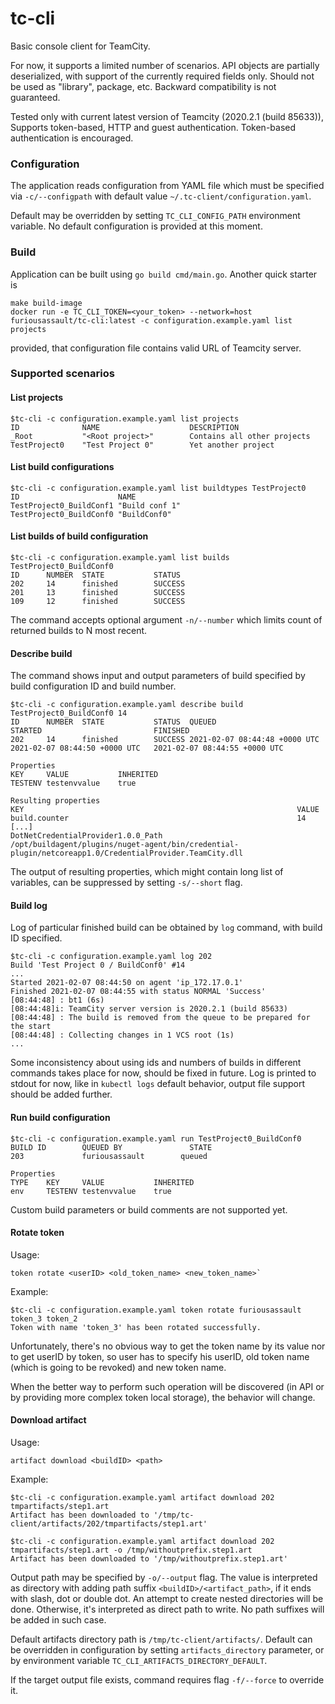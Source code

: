 # tc-cli

Basic console client for TeamCity.

For now, it supports a limited number of scenarios. API objects are partially deserialized, with support of the
currently required fields only. Should not be used as "library", package, etc. Backward compatibility is not guaranteed.

Tested only with current latest version of Teamcity (2020.2.1 (build 85633)), Supports token-based, HTTP and guest
authentication. Token-based authentication is encouraged.

### Configuration

The application reads configuration from YAML file which must be specified via `-c/--configpath` with default value
`~/.tc-client/configuration.yaml`.

Default may be overridden by setting `TC_CLI_CONFIG_PATH` environment variable. No default configuration is provided at
this moment.

### Build

Application can be built using `go build cmd/main.go`. Another quick starter is

```
make build-image
docker run -e TC_CLI_TOKEN=<your_token> --network=host furiousassault/tc-cli:latest -c configuration.example.yaml list projects
```

provided, that configuration file contains valid URL of Teamcity server.

### Supported scenarios

#### List projects

```
$tc-cli -c configuration.example.yaml list projects
ID              NAME                    DESCRIPTION                 
_Root           "<Root project>"        Contains all other projects     
TestProject0    "Test Project 0"        Yet another project
```

#### List build configurations

```
$tc-cli -c configuration.example.yaml list buildtypes TestProject0
ID                      NAME           
TestProject0_BuildConf1 "Build conf 1"  
TestProject0_BuildConf0 "BuildConf0"
```

#### List builds of build configuration

```
$tc-cli -c configuration.example.yaml list builds TestProject0_BuildConf0
ID      NUMBER  STATE           STATUS  
202     14      finished        SUCCESS 
201     13      finished        SUCCESS 
109     12      finished        SUCCESS
```

The command accepts optional argument `-n/--number` which limits count of returned builds to N most recent.

#### Describe build

The command shows input and output parameters of build specified by build configuration ID and build number.

```
$tc-cli -c configuration.example.yaml describe build TestProject0_BuildConf0 14
ID      NUMBER  STATE           STATUS  QUEUED                          STARTED                         FINISHED                      
202     14      finished        SUCCESS 2021-02-07 08:44:48 +0000 UTC   2021-02-07 08:44:50 +0000 UTC   2021-02-07 08:44:55 +0000 UTC   

Properties
KEY     VALUE           INHERITED 
TESTENV testenvvalue    true

Resulting properties
KEY                                                             VALUE                                                                                                   
build.counter                                                   14                                                                                                      
[...]                                                           
DotNetCredentialProvider1.0.0_Path                              /opt/buildagent/plugins/nuget-agent/bin/credential-plugin/netcoreapp1.0/CredentialProvider.TeamCity.dll 
```

The output of resulting properties, which might contain long list of variables, can be suppressed by
setting `-s/--short` flag.

#### Build log

Log of particular finished build can be obtained by `log` command, with build ID specified.

```
$tc-cli -c configuration.example.yaml log 202
Build 'Test Project 0 / BuildConf0' #14
...
Started 2021-02-07 08:44:50 on agent 'ip_172.17.0.1'
Finished 2021-02-07 08:44:55 with status NORMAL 'Success'
[08:44:48] : bt1 (6s)
[08:44:48]i: TeamCity server version is 2020.2.1 (build 85633)
[08:44:48] : The build is removed from the queue to be prepared for the start
[08:44:48] : Collecting changes in 1 VCS root (1s)
...
```

Some inconsistency about using ids and numbers of builds in different commands takes place for now, should be fixed in
future. Log is printed to stdout for now, like in `kubectl logs` default behavior, output file support should be added
further.

#### Run build configuration

```
$tc-cli -c configuration.example.yaml run TestProject0_BuildConf0
BUILD ID        QUEUED BY               STATE  
203             furiousassault        queued  

Properties
TYPE    KEY     VALUE           INHERITED 
env     TESTENV testenvvalue    true 
```

Custom build parameters or build comments are not supported yet.

#### Rotate token

Usage:

```
token rotate <userID> <old_token_name> <new_token_name>`
```

Example:

```
$tc-cli -c configuration.example.yaml token rotate furiousassault token_3 token_2
Token with name 'token_3' has been rotated successfully.
```

Unfortunately, there's no obvious way to get the token name by its value nor to get userID by token, so user has to
specify his userID, old token name (which is going to be revoked) and new token name.

When the better way to perform such operation will be discovered (in API or by providing more complex token local
storage), the behavior will change.

#### Download artifact

Usage:

```
artifact download <buildID> <path>
```

Example:

```
$tc-cli -c configuration.example.yaml artifact download 202 tmpartifacts/step1.art
Artifact has been downloaded to '/tmp/tc-client/artifacts/202/tmpartifacts/step1.art'

$tc-cli -c configuration.example.yaml artifact download 202 tmpartifacts/step1.art -o /tmp/withoutprefix.step1.art
Artifact has been downloaded to '/tmp/withoutprefix.step1.art'

```

Output path may be specified by `-o/--output` flag. The value is interpreted as directory with adding path
suffix `<buildID>/<artifact_path>`, if it ends with slash, dot or double dot. An attempt to create nested directories
will be done. Otherwise, it's interpreted as direct path to write. No path suffixes will be added in such case.

Default artifacts directory path is `/tmp/tc-client/artifacts/`. Default can be overridden in configuration by
setting `artifacts_directory`
parameter, or by environment variable `TC_CLI_ARTIFACTS_DIRECTORY_DEFAULT`.

If the target output file exists, command requires flag `-f/--force` to override it.
